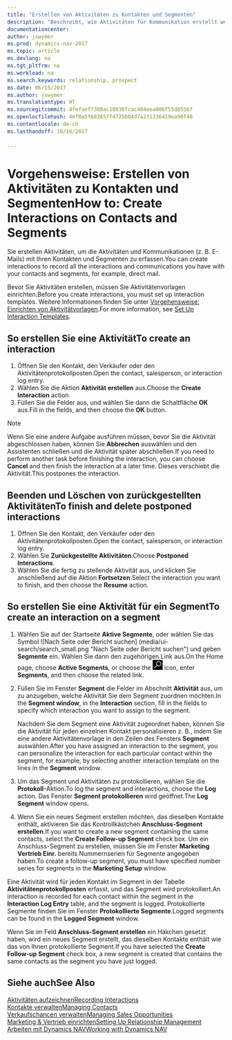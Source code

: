 ```yaml
---
title: "Erstellen von Aktivitäten zu Kontakten und Segmenten"
description: "Beschreibt, wie Aktivitäten für Kommunikation erstellt werden, die Sie mit Ihren Kontakten und Segmenten in Dynamics NAV haben, wie beispielsweise direkte E-Mail."
documentationcenter: 
author: jswymer
ms.prod: dynamics-nav-2017
ms.topic: article
ms.devlang: na
ms.tgt_pltfrm: na
ms.workload: na
ms.search.keywords: relationship, prospect
ms.date: 06/15/2017
ms.author: jswymer
ms.translationtype: HT
ms.sourcegitcommit: 4fefaef7380ac10836fcac404eea006f55d8556f
ms.openlocfilehash: 4ef0a5f683657f4725b04d7a231336419ea90f48
ms.contentlocale: de-ch
ms.lasthandoff: 10/16/2017

---
```

# <a name="how-to-create-interactions-on-contacts-and-segments"></a><span data-ttu-id="3f27c-103">Vorgehensweise: Erstellen von Aktivitäten zu Kontakten und Segmenten</span><span class="sxs-lookup"><span data-stu-id="3f27c-103">How to: Create Interactions on Contacts and Segments</span></span>
<span data-ttu-id="3f27c-104">Sie erstellen Aktivitäten, um die Aktivitäten und Kommunikationen (z. B. E-Mails) mit Ihren Kontakten und Segmenten zu erfassen.</span><span class="sxs-lookup"><span data-stu-id="3f27c-104">You can create interactions to record all the interactions and communications you have with your contacts and segments, for example, direct mail.</span></span>

<span data-ttu-id="3f27c-105">Bevor Sie Aktivitäten erstellen, müssen Sie Aktivitätenvorlagen einrichten.</span><span class="sxs-lookup"><span data-stu-id="3f27c-105">Before you create interactions, you must set up interaction templates.</span></span> <span data-ttu-id="3f27c-106">Weitere Informationen finden Sie unter [Vorgehensweise: Einrichten von Aktivitätvorlagen](marketing-interactions.md).</span><span class="sxs-lookup"><span data-stu-id="3f27c-106">For more information, see  [Set Up Interaction Templates](marketing-interactions.md).</span></span>

## <a name="to-create-an-interaction"></a><span data-ttu-id="3f27c-107">So erstellen Sie eine Aktivität</span><span class="sxs-lookup"><span data-stu-id="3f27c-107">To create an interaction</span></span>
1. <span data-ttu-id="3f27c-108">Öffnen Sie den Kontakt, den Verkäufer oder den Aktivitätenprotokollposten.</span><span class="sxs-lookup"><span data-stu-id="3f27c-108">Open the contact, salesperson, or interaction log entry.</span></span>
2. <span data-ttu-id="3f27c-109">Wählen Sie die Aktion **Aktivität erstellen** aus.</span><span class="sxs-lookup"><span data-stu-id="3f27c-109">Choose the **Create Interaction** action.</span></span>
3. <span data-ttu-id="3f27c-110">Füllen Sie die Felder aus, und wählen Sie dann die Schaltfläche **OK** aus.</span><span class="sxs-lookup"><span data-stu-id="3f27c-110">Fill in the fields, and then choose the **OK** button.</span></span>

> [!NOTE]  
>   <span data-ttu-id="3f27c-111">Wenn Sie eine andere Aufgabe ausführen müssen, bevor Sie die Aktivität abgeschlossen haben, können Sie **Abbrechen** auswählen und den Assistenten schließen und die Aktivität später abschließen.</span><span class="sxs-lookup"><span data-stu-id="3f27c-111">If you need to perform another task before finishing the interaction, you can choose **Cancel** and then finish the interaction at a later time.</span></span> <span data-ttu-id="3f27c-112">Dieses verschiebt die Aktivität.</span><span class="sxs-lookup"><span data-stu-id="3f27c-112">This postpones the interaction.</span></span>

## <a name="to-finish-and-delete-postponed-interactions"></a><span data-ttu-id="3f27c-113">Beenden und Löschen von zurückgestellten Aktivitäten</span><span class="sxs-lookup"><span data-stu-id="3f27c-113">To finish and delete postponed interactions</span></span>
1. <span data-ttu-id="3f27c-114">Öffnen Sie den Kontakt, den Verkäufer oder den Aktivitätenprotokollposten.</span><span class="sxs-lookup"><span data-stu-id="3f27c-114">Open the contact, salesperson, or interaction log entry.</span></span>
2. <span data-ttu-id="3f27c-115">Wählen Sie **Zurückgestellte Aktivitäten**.</span><span class="sxs-lookup"><span data-stu-id="3f27c-115">Choose **Postponed Interactions**.</span></span>
3. <span data-ttu-id="3f27c-116">Wählen Sie die fertig zu stellende Aktivität aus, und klicken Sie anschließend auf die Aktion **Fortsetzen**.</span><span class="sxs-lookup"><span data-stu-id="3f27c-116">Select the interaction you want to finish, and then choose the **Resume** action.</span></span>

## <a name="to-create-an-interaction-on-a-segment"></a><span data-ttu-id="3f27c-117">So erstellen Sie eine Aktivität für ein Segment</span><span class="sxs-lookup"><span data-stu-id="3f27c-117">To create an interaction on a segment</span></span>
1. <span data-ttu-id="3f27c-118">Wählen Sie auf der Startseite **Aktive Segmente**, oder wählen Sie  das Symbol ![Nach Seite oder Bericht suchen] (media/ui-search/search_small.png "Nach Seite oder Bericht suchen") und geben **Segmente** ein. Wählen Sie dann den zugehörigen Link aus.</span><span class="sxs-lookup"><span data-stu-id="3f27c-118">On the Home page, choose **Active Segments**, or choose the ![Search for Page or Report](media/ui-search/search_small.png "Search for Page or Report icon") icon, enter **Segments**, and then choose the related link.</span></span>
2. <span data-ttu-id="3f27c-119">Füllen Sie im Fenster **Segment** die Felder im Abschnitt **Aktivität** aus, um zu anzugeben, welche Aktivität Sie dem Segment zuordnen möchten.</span><span class="sxs-lookup"><span data-stu-id="3f27c-119">In the **Segment window**, in the **Interaction** section, fill in the fields to specify which interaction you want to assign to the segment.</span></span>

    <span data-ttu-id="3f27c-120">Nachdem Sie dem Segment eine Aktivität zugeordnet haben, können Sie die Aktivität für jeden einzelnen Kontakt personalisieren z. B., indem Sie eine andere Aktivitätenvorlage in den Zeilen des Fensters **Segment** auswählen.</span><span class="sxs-lookup"><span data-stu-id="3f27c-120">After you have assigned an interaction to the segment, you can personalize the interaction for each particular contact within the segment, for example, by selecting another interaction template on the lines in the **Segment** window.</span></span>  
3. <span data-ttu-id="3f27c-121">Um das Segment und Aktivitäten zu protokollieren, wählen Sie die **Protokoll**-Aktion.</span><span class="sxs-lookup"><span data-stu-id="3f27c-121">To log the segment and interactions, choose the **Log** action.</span></span> <span data-ttu-id="3f27c-122">Das Fenster **Segment protokollieren** wird geöffnet.</span><span class="sxs-lookup"><span data-stu-id="3f27c-122">The **Log Segment** window opens.</span></span>
4. <span data-ttu-id="3f27c-123">Wenn Sie ein neues Segment erstellen möchten, das dieselben Kontakte enthält, aktivieren Sie das Kontrollkästchen **Anschluss-Segment erstellen**.</span><span class="sxs-lookup"><span data-stu-id="3f27c-123">If you want to create a new segment containing the same contacts, select the **Create Follow-up Segment** check box.</span></span> <span data-ttu-id="3f27c-124">Um ein Anschluss-Segment zu erstellen, müssen Sie im Fenster **Marketing Vertrieb Einr.** bereits Nummernserien für Segmente angegeben haben.</span><span class="sxs-lookup"><span data-stu-id="3f27c-124">To create a follow-up segment, you must have specified number series for segments in the **Marketing Setup** window.</span></span>

<span data-ttu-id="3f27c-125">Eine Aktivität wird für jeden Kontakt im Segment in der Tabelle **Aktivitätenprotokollposten** erfasst, und das Segment wird protokolliert.</span><span class="sxs-lookup"><span data-stu-id="3f27c-125">An interaction is recorded for each contact within the segment in the **Interaction Log Entry** table, and the segment is logged.</span></span> <span data-ttu-id="3f27c-126">Protokollierte Segmente finden Sie im Fenster **Protokollierte Segmente**.</span><span class="sxs-lookup"><span data-stu-id="3f27c-126">Logged segments can be found in the **Logged Segment** window.</span></span>

<span data-ttu-id="3f27c-127">Wenn Sie im Feld **Anschluss-Segment erstellen** ein Häkchen gesetzt haben, wird ein neues Segment erstellt, das dieselben Kontakte enthält wie das von Ihnen protokollierte Segment.</span><span class="sxs-lookup"><span data-stu-id="3f27c-127">If you have selected the **Create Follow-up Segment** check box, a new segment is created that contains the same contacts as the segment you have just logged.</span></span>

## <a name="see-also"></a><span data-ttu-id="3f27c-128">Siehe auch</span><span class="sxs-lookup"><span data-stu-id="3f27c-128">See Also</span></span>
[<span data-ttu-id="3f27c-129">Aktivitäten aufzeichnen</span><span class="sxs-lookup"><span data-stu-id="3f27c-129">Recording Interactions</span></span>](marketing-interactions.md)  
[<span data-ttu-id="3f27c-130">Kontakte verwalten</span><span class="sxs-lookup"><span data-stu-id="3f27c-130">Managing Contacts</span></span>](marketing-contacts.md)  
[<span data-ttu-id="3f27c-131">Verkaufschancen verwalten</span><span class="sxs-lookup"><span data-stu-id="3f27c-131">Managing Sales Opportunities</span></span>](marketing-manage-sales-opportunities.md)  
[<span data-ttu-id="3f27c-132">Marketing & Vertrieb einrichten</span><span class="sxs-lookup"><span data-stu-id="3f27c-132">Setting Up Relationship Management</span></span>](marketing-setup-marketing.md)  
[<span data-ttu-id="3f27c-133">Arbeiten mit Dynamics NAV</span><span class="sxs-lookup"><span data-stu-id="3f27c-133">Working with Dynamics NAV</span></span>](ui-work-product.md)

